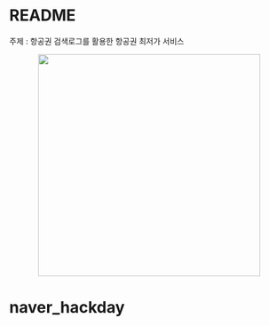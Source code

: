 # README

주제 : 항공권 검색로그를 활용한 항공권 최저가 서비스

<center>
<div>
  <img witdh="400" height="400" src="https://user-images.githubusercontent.com/37283474/47763172-ec5d2300-dd02-11e8-9173-c338ff5671ff.png">
</div>
</center>

# naver_hackday
